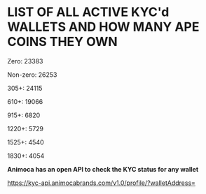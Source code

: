 # LIST OF ALL ACTIVE KYC'd WALLETS AND HOW MANY APE COINS THEY OWN

Zero: 23383

Non-zero: 26253

305+: 24115

610+: 19066

915+: 6820

1220+: 5729

1525+: 4540

1830+: 4054

**Animoca has an open API to check the KYC status for any wallet**

https://kyc-api.animocabrands.com/v1.0/profile/?walletAddress=
